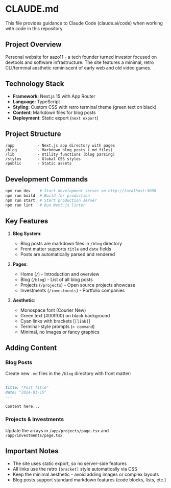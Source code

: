 # CLAUDE.md

This file provides guidance to Claude Code (claude.ai/code) when working with code in this repository.

## Project Overview

Personal website for aazo11 - a tech founder turned investor focused on devtools and software infrastructure. The site features a minimal, retro CLI/terminal aesthetic reminiscent of early web and old video games.

## Technology Stack

- **Framework**: Next.js 15 with App Router
- **Language**: TypeScript
- **Styling**: Custom CSS with retro terminal theme (green text on black)
- **Content**: Markdown files for blog posts
- **Deployment**: Static export (`next export`)

## Project Structure

```
/app          - Next.js app directory with pages
/blog         - Markdown blog posts (.md files)
/lib          - Utility functions (blog parsing)
/styles       - Global CSS styles
/public       - Static assets
```

## Development Commands

```bash
npm run dev    # Start development server on http://localhost:3000
npm run build  # Build for production
npm run start  # Start production server
npm run lint   # Run Next.js linter
```

## Key Features

1. **Blog System**: 
   - Blog posts are markdown files in `/blog` directory
   - Front matter supports `title` and `date` fields
   - Posts are automatically parsed and rendered

2. **Pages**:
   - Home (`/`) - Introduction and overview
   - Blog (`/blog`) - List of all blog posts
   - Projects (`/projects`) - Open source projects showcase
   - Investments (`/investments`) - Portfolio companies

3. **Aesthetic**:
   - Monospace font (Courier New)
   - Green text (#00ff00) on black background
   - Cyan links with brackets [`[link]`]
   - Terminal-style prompts (`> command`)
   - Minimal, no images or fancy graphics

## Adding Content

### Blog Posts
Create new `.md` files in the `/blog` directory with front matter:
```markdown
---
title: "Post Title"
date: "2024-01-15"
---

Content here...
```

### Projects & Investments
Update the arrays in `/app/projects/page.tsx` and `/app/investments/page.tsx`

## Important Notes

- The site uses static export, so no server-side features
- All links use the retro `[bracket]` style automatically via CSS
- Keep the minimal aesthetic - avoid adding images or complex layouts
- Blog posts support standard markdown features (code blocks, lists, etc.)